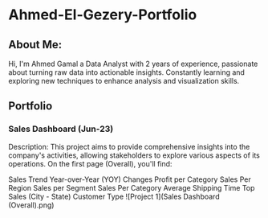 # Ahmed-El-Gezery-Portfolio
## About Me:
Hi, I'm Ahmed Gamal a Data Analyst with 2 years of experience, passionate about turning raw data into actionable insights. Constantly learning and exploring new techniques to enhance analysis and visualization skills.
## Portfolio
### Sales Dashboard (Jun-23)
Description: This project aims to provide comprehensive insights into the company's activities, allowing stakeholders to explore various aspects of its operations. On the first page (Overall), you'll find:

Sales Trend
Year-over-Year (YOY) Changes
Profit per Category
Sales Per Region
Sales per Segment
Sales Per Category
Average Shipping Time
Top Sales (City - State)
Customer Type
![Project 1](Sales Dashboard (Overall).png)


